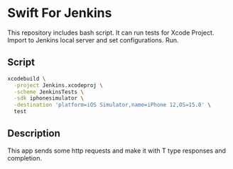 # Swift For Jenkins

This repository includes bash script. It can run tests for Xcode Project. Import to Jenkins local server and set configurations. Run.

## Script


```bash
xcodebuild \
  -project Jenkins.xcodeproj \
  -scheme JenkinsTests \
  -sdk iphonesimulator \
  -destination 'platform=iOS Simulator,name=iPhone 12,OS=15.0' \
  test
```

## Description
This app sends some http requests and make it with T type responses and completion.

